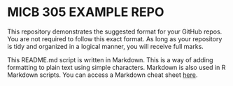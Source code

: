 # MICB 305 EXAMPLE REPO

This repository demonstrates the suggested format for your GitHub repos. You are not required to follow this exact format. As long as your repository is tidy and organized in a logical manner, you will receive full marks.

This README.md script is written in Markdown. This is a way of adding formatting to plain text using simple characters. Markdown is also used in R Markdown scripts. You can access a Markdown cheat sheet [here](<https://external-content.duckduckgo.com/iu/?u=https%3A%2F%2Fdata.templateroller.com%2Fpdf_docs_html%2F2637%2F26371%2F2637133%2Fmarkdown-syntax-cheat-sheet_print_big.png&f=1&nofb=1&ipt=722c8a02e27b262d8fc5d037b5b3bf9158025c201465fbfaf525fda9cec87341>).

